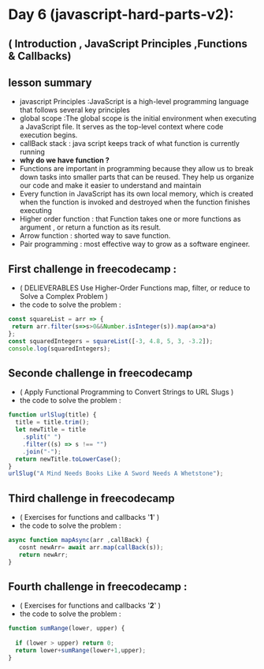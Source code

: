 
# Day 6 **(javascript-hard-parts-v2)**:
## (  Introduction , JavaScript Principles ,Functions & Callbacks) 

## lesson summary 
*  javascript Principles :JavaScript is a high-level programming language that follows several key principles
* global scope :The global scope is the initial environment when executing a JavaScript file. It serves as the top-level context where code execution begins.
* callBack stack : java script keeps track of what function is currently running 
* **why do we have function ?**
* Functions are important in programming because they allow us to break down tasks into smaller parts that can be reused. They help us organize our code and make it easier to understand and maintain
* Every function in JavaScript has its own local memory, which is created when the function is invoked and destroyed when the function finishes executing
* Higher order function : that Function takes one or more functions as argument , or return a function as its result.
* Arrow function : shorted way to save function.
* Pair programming : most effective way to grow as a software engineer.
 
## First challenge in freecodecamp  :
- ( DELIEVERABLES Use Higher-Order Functions map, filter, or reduce to Solve a Complex Problem ) 
- the code to solve the problem : 
```javascript
const squareList = arr => {
 return arr.filter(s=>s>0&&Number.isInteger(s)).map(a=>a*a)
};
const squaredIntegers = squareList([-3, 4.8, 5, 3, -3.2]);
console.log(squaredIntegers);
```
## Seconde challenge in freecodecamp
- ( Apply Functional Programming to Convert Strings to URL Slugs ) 
- the code to solve the problem :
```javascript
function urlSlug(title) {
  title = title.trim();
  let newTitle = title
    .split(" ")
    .filter((s) => s !== "")
    .join("-");
  return newTitle.toLowerCase();
}
urlSlug("A Mind Needs Books Like A Sword Needs A Whetstone");
```
## Third challenge in freecodecamp
- ( Exercises for functions and callbacks '**1**' ) 
- the code to solve the problem :
```javascript
async function mapAsync(arr ,callBack) {
   cosnt newArr= await arr.map(callBack(s));
   return newArr;
} 
```
## Fourth challenge in freecodecamp : 
- ( Exercises for functions and callbacks '**2**' ) 
- the code to solve the problem :

```javascript
function sumRange(lower, upper) {
  
  if (lower > upper) return 0;
  return lower+sumRange(lower+1,upper);
}
```

